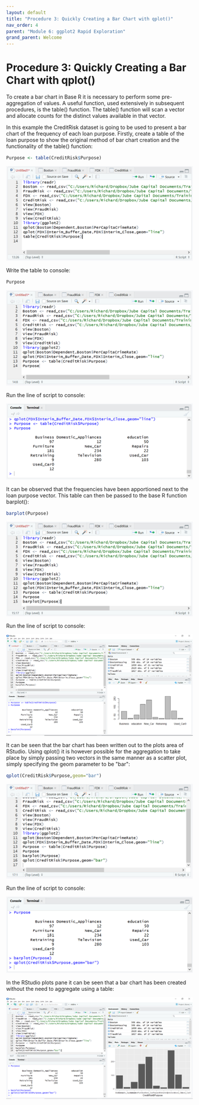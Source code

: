 ```yaml
---
layout: default
title: "Procedure 3: Quickly Creating a Bar Chart with qplot()"
nav_order: 4
parent: "Module 6: ggplot2 Rapid Exploration"
grand_parent: Welcome
---
```


# Procedure 3: Quickly Creating a Bar Chart with qplot()

To create a bar chart in Base R it is necessary to perform some pre-aggregation of values.  A useful function, used extensively in subsequent procedures, is the table() function.  The table() function will scan a vector and allocate counts for the distinct values available in that vector.

In this example the CreditRisk dataset is going to be used to present a bar chart of the frequency of each loan purpose.  Firstly, create a table of the loan purpose to show the original method of bar chart creation and the functionality of the table() function:

``` r
Purpose <- table(CreditRisk$Purpose)
```

![img.png](img.png)

Write the table to console:

``` r
Purpose
```

![img_1.png](img_1.png)

Run the line of script to console:

![img_2.png](img_2.png)

It can be observed that the frequencies have been apportioned next to the loan purpose vector.  This table can then be passed to the base R function barplot():

``` r
barplot(Purpose)
```

![img_3.png](img_3.png)

Run the line of script to console:

![img_4.png](img_4.png)

It can be seen that the bar chart has been written out to the plots area of RStudio.  Using qplot() it is however possible for the aggregation to take place by simply passing two vectors in the same manner as a scatter plot, simply specifying the geom parameter to be "bar":

``` r
qplot(CreditRisk$Purpose,geom="bar")
```

![img_5.png](img_5.png)

Run the line of script to console:

![img_6.png](img_6.png)

In the RStudio plots pane it can be seen that a bar chart has been created without the need to aggregate using a table:

![img_7.png](img_7.png)